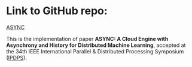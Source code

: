 # Link to GitHub repo:

[ASYNC](https://github.com/ASYNCframework/ASYNCframework)

This is the implementation of paper **ASYNC: A Cloud Engine with Asynchrony and History for Distributed Machine Learning**, accepted at the 34th IEEE International Parallel &
Distributed Processing Symposium ([IPDPS](http://www.ipdps.org/)).

